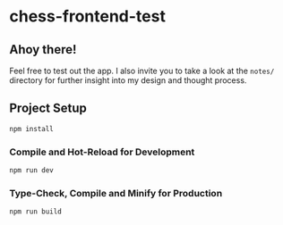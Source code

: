 # chess-frontend-test

## Ahoy there!

Feel free to test out the app. I also invite you to take a look at the `notes/` directory
for further insight into my design and thought process.

## Project Setup

```sh
npm install
```

### Compile and Hot-Reload for Development

```sh
npm run dev
```

### Type-Check, Compile and Minify for Production

```sh
npm run build
```

